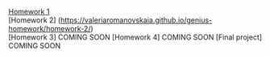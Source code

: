 [Homework 1](https://valeriaromanovskaia.github.io/genius-homework/homework-1/)<br>
[Homework 2] (https://valeriaromanovskaia.github.io/genius-homework/homework-2/)<br>
[Homework 3] COMING SOON
[Homework 4] COMING SOON
[Final project] COMING SOON
